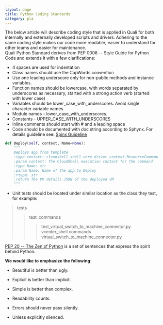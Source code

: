 ```yaml
---
layout: page
title: Python Coding Standards
category: pla
---
```


The below article will describe coding style that is applied in Quali for both internally and 
externally developed scripts and drivers. Adhering to the same coding style makes our code more readable, 
easier to understand for other teams and easier for maintenance.  
Quali Python Standard derives from PEP 0008 -- Style Guide for Python Code and extends it with a few clarifications:

- 4 spaces are used for indentation
- Class names should use the CapWords convention
- Use one leading underscore only for non-public methods and instance variables.
- Function names should be lowercase, with words separated by underscores as necessary, 
    started with a strong action verb (started with lower case)
- Variables should be lower_case_with_underscores.  Avoid single character variable names
- Module names -  lower_case_with_underscores.
- Constants - UPPER_CASE_WITH_UNDERSCORES
- Inline comments should start with # and a leading space
- Code should be documented with doc string according to Sphynx. 
    For details guideline see: [Spinx Guideline](http://www.sphinx-doc.org/en/stable/domains.html#the-python-domain)

```Python
def Deploy(self, context, Name=None):
    """
    Deploys app from template
    :type context: cloudshell.shell.core.driver_context.ResourceCommandContext
    :param context: The CloudShell execution context for the command
    :type Name: str
    :param Name: Name of the app to Deploy
    :rtype: str
    :return The VM details JSON of the deployed VM
    """
```

- Unit tests should be located under similar location as the class they test, for example:
> tests
>> test_commands
>>> test_virtual_switch_to_machine_connector.py
> vcenter_shell
>> commands
>>>virtual_switch_to_machine_connector.py

[PEP 20 -- The Zen of Python](https://www.python.org/dev/peps/pep-0020/) is a set of sentences that express the spirit behind Python.

**We would like to emphasize the following:**

- Beautiful is better than ugly.

- Explicit is better than implicit.

- Simple is better than complex.

- Readability counts.

- Errors should never pass silently.

- Unless explicitly silenced.